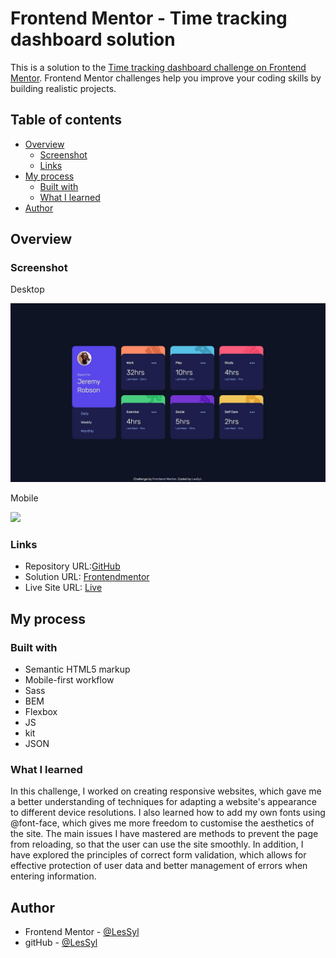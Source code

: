 # Frontend Mentor - Time tracking dashboard solution

This is a solution to the [Time tracking dashboard challenge on Frontend Mentor](https://www.frontendmentor.io/challenges/time-tracking-dashboard-UIQ7167Jw). Frontend Mentor challenges help you improve your coding skills by building realistic projects. 


## Table of contents
- [Overview](#overview)
  - [Screenshot](#screenshot)
  - [Links](#links)
- [My process](#my-process)
  - [Built with](#built-with)
  - [What I learned](#what-i-learned)
- [Author](#author)

## Overview

### Screenshot

Desktop

![](dist/img/desktop.jpeg)

Mobile

![](dist/img/mobile.jpeg)


### Links

- Repository URL:[GitHub](https://github.com/LesSyl/Newsletter-sign-up-form-with-success-message)
- Solution URL: [Frontendmentor]()
- Live Site URL: [Live](https://lessyl.github.io/Newsletter-sign-up-form-with-success-message/)
## My process

### Built with

- Semantic HTML5 markup
- Mobile-first workflow
- Sass
- BEM
- Flexbox
- JS
- kit
- JSON

### What I learned

In this challenge, I worked on creating responsive websites, which gave me a better understanding of techniques for adapting a website's appearance to different device resolutions. I also learned how to add my own fonts using @font-face, which gives me more freedom to customise the aesthetics of the site. The main issues I have mastered are methods to prevent the page from reloading, so that the user can use the site smoothly. In addition, I have explored the principles of correct form validation, which allows for effective protection of user data and better management of errors when entering information.

## Author

- Frontend Mentor - [@LesSyl](https://www.frontendmentor.io/profile/LesSyl)
- gitHub - [@LesSyl](https://github.com/LesSyl)